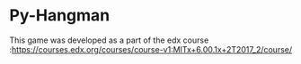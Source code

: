 # Py-Hangman
This game was developed as a part of the edx course :https://courses.edx.org/courses/course-v1:MITx+6.00.1x+2T2017_2/course/
